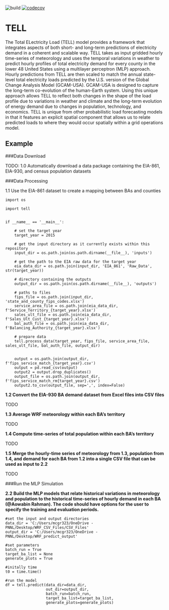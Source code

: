 ![build](https://github.com/IMMM-SFA/tell/workflows/build/badge.svg) [![codecov](https://codecov.io/gh/IMMM-SFA/tell/branch/package/graph/badge.svg?token=URP1KWRI6U)](https://codecov.io/gh/IMMM-SFA/tell)

# TELL
The Total ELectricity Load (TELL) model provides a framework that integrates aspects of both short- and long-term predictions of electricity demand in a coherent and scalable way. TELL takes as input gridded hourly time-series of meteorology and uses the temporal variations in weather to predict hourly profiles of total electricity demand for every county in the lower 48 United States using a multilayer perceptron (MLP) approach. Hourly predictions from TELL are then scaled to match the annual state-level total electricity loads predicted by the U.S. version of the Global Change Analysis Model (GCAM-USA). GCAM-USA is designed to capture the long-term co-evolution of the human-Earth system. Using this unique approach allows TELL to reflect both changes in the shape of the load profile due to variations in weather and climate and the long-term evolution of energy demand due to changes in population, technology, and economics. TELL is unique from other probabilistic load forecasting models in that it features an explicit spatial component that allows us to relate predicted loads to where they would occur spatially within a grid operations model.
## Example

###Data Download

TODO: 1.0 Automatically download a data package containing the EIA-861, EIA-930, and census population datasets

###Data Processing

1.1 Use the EIA-861 dataset to create a mapping between BAs and counties

```buildoutcfg
import os

import tell


if __name__ == '__main__':

    # set the target year
    target_year = 2015

    # get the input directory as it currently exists within this repository
    input_dir = os.path.join(os.path.dirname(__file__), 'inputs')

    # get the path to the EIA raw data for the target year
    eia_data_dir = os.path.join(input_dir, 'EIA_861', 'Raw_Data', str(target_year))

    # directory containing the outputs
    output_dir = os.path.join(os.path.dirname(__file__), 'outputs')

    # paths to files
    fips_file = os.path.join(input_dir, 'state_and_county_fips_codes.xlsx')
    service_area_file = os.path.join(eia_data_dir, f'Service_Territory_{target_year}.xlsx')
    sales_ult_file = os.path.join(eia_data_dir, f'Sales_Ult_Cust_{target_year}.xlsx')
    bal_auth_file = os.path.join(eia_data_dir, f'Balancing_Authority_{target_year}.xlsx')

    # prepare data
    tell.process_data(target_year, fips_file, service_area_file, sales_ult_file, bal_auth_file, output_dir)


    output = os.path.join(output_dir, f'fips_service_match_{target_year}.csv')
    output = pd.read_csv(output)
    output2 = output.drop_duplicates()
    output_file = os.path.join(output_dir, f'fips_service_match_rm{target_year}.csv')
    output2.to_csv(output_file, sep=',', index=False)
```

**1.2 Convert the EIA-930 BA demand dataset from Excel files into CSV files**

TODO 

**1.3 Average WRF meteorology within each BA’s territory**

TODO

**1.4 Compute time-series of total population within each BA’s territory**

TODO

**1.5 Merge the hourly-time series of meteorology from 1.3, population from 1.4, and demand for each BA from 1.2 into a single CSV file that can be used as input to 2.2**

TODO


###Run the MLP Simulation

**2.2 Build the MLP models that relate historical variations in meteorology and population to the historical time-series of hourly demand in each BA (@Aowabin Rahman). The code should have options for the user to specify the training and evaluation periods.**
```
#set the input and output directories 
data_dir = 'C:/Users/mcgr323/OneDrive - PNNL/Desktop/WRF_CSV_Files/CSV_Files'
output_dir = 'C:/Users/mcgr323/OneDrive - PNNL/Desktop/WRF_predict_output'

#set parameters 
batch_run = True
target_ba_list = None
generate_plots = True

#initally time
t0 = time.time()

#run the model 
df = tell.predict(data_dir=data_dir,
                  out_dir=output_dir,
                  batch_run=batch_run,
                  target_ba_list=target_ba_list,
                  generate_plots=generate_plots)
```

